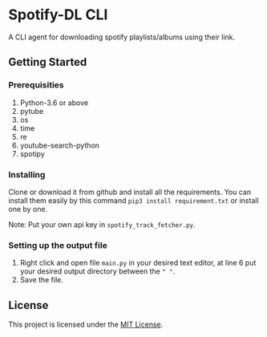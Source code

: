 # Spotify-DL CLI

A CLI agent for downloading spotify playlists/albums using their link.

## Getting Started
### Prerequisities
1. Python-3.6 or above
2. pytube
3. os
4. time
5. re
6. youtube-search-python
7. spotipy

### Installing
Clone or download it from github and install all the requirements. You can install them easily by this command `pip3 install requirement.txt` or install one by one.

Note: Put your own api key in `spotify_track_fetcher.py`. 

### Setting up the output file
1. Right click and open file `main.py` in your desired text editor, at line 6 put your desired output directory between the `" "`.
2. Save the file.

## License
This project is licensed under the [MIT License](LICENSE).

